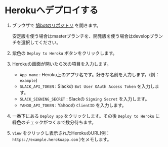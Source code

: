 # Herokuへデプロイする

1. ブラウザで [鳩botのリポジトリ](https://github.com/dev-hato/hato-bot/tree/master) を開きます。

    安定版を使う場合はmasterブランチを、開発版を使う場合はdevelopブランチを選択してください。

1. 紫色の `Deploy to Heroku` ボタンをクリックします。

1. Herokuの画面が開いたら次の項目を入力します。
    * `App name` : Heroku上のアプリ名です。好きな名前を入力します。(例： `example`)
    * `SLACK_API_TOKEN` : Slackの `Bot User OAuth Access Token` を入力します。
    * `SLACK_SIGNING_SECRET` : Slackの `Signing Secret` を入力します。
    * `YAHOO_API_TOKEN` : Yahooの `ClientID` を入力します。

1. 一番下にある `Deploy app` をクリックします。その後 `Deploy to Heroku` に緑色のチェックがつくまで数分待ちます。

1. `View` をクリックし表示されたHerokuのURL(例： `https://example.herokuapp.com` )をメモします。
